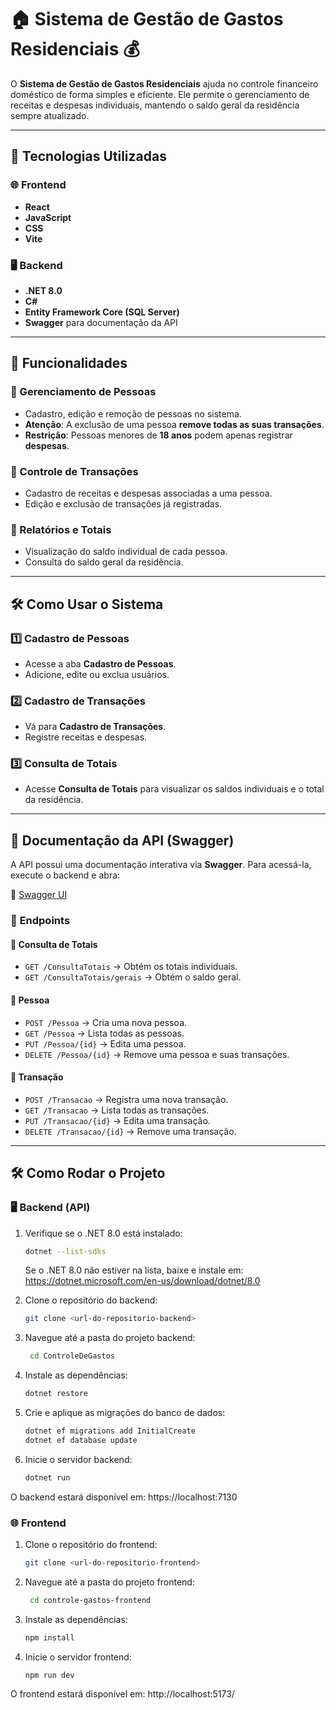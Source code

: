# 🏠 Sistema de Gestão de Gastos Residenciais 💰

O **Sistema de Gestão de Gastos Residenciais** ajuda no controle financeiro doméstico de forma simples e eficiente. Ele permite o gerenciamento de receitas e despesas individuais, mantendo o saldo geral da residência sempre atualizado.

---

## 📌 Tecnologias Utilizadas

### 🌐 Frontend

- **React**
- **JavaScript**
- **CSS**
- **Vite**

### 🖥 Backend

- **.NET 8.0**
- **C#**
- **Entity Framework Core (SQL Server)**
- **Swagger** para documentação da API

---

## 🔗 Funcionalidades

### 🔹 Gerenciamento de Pessoas

- Cadastro, edição e remoção de pessoas no sistema.
- **Atenção**: A exclusão de uma pessoa **remove todas as suas transações**.
- **Restrição**: Pessoas menores de **18 anos** podem apenas registrar **despesas**.

### 🔹 Controle de Transações

- Cadastro de receitas e despesas associadas a uma pessoa.
- Edição e exclusão de transações já registradas.

### 🔹 Relatórios e Totais

- Visualização do saldo individual de cada pessoa.
- Consulta do saldo geral da residência.

---

## 🛠️ Como Usar o Sistema

### 1️⃣ Cadastro de Pessoas

- Acesse a aba **Cadastro de Pessoas**.
- Adicione, edite ou exclua usuários.

### 2️⃣ Cadastro de Transações

- Vá para **Cadastro de Transações**.
- Registre receitas e despesas.

### 3️⃣ Consulta de Totais

- Acesse **Consulta de Totais** para visualizar os saldos individuais e o total da residência.

---

## 📖 Documentação da API (Swagger)

A API possui uma documentação interativa via **Swagger**. Para acessá-la, execute o backend e abra:

🔗 [Swagger UI](https://localhost:7130/index.html)

### 🔹 Endpoints

#### 📌 Consulta de Totais

- `GET /ConsultaTotais` → Obtém os totais individuais.
- `GET /ConsultaTotais/gerais` → Obtém o saldo geral.

#### 📌 Pessoa

- `POST /Pessoa` → Cria uma nova pessoa.
- `GET /Pessoa` → Lista todas as pessoas.
- `PUT /Pessoa/{id}` → Edita uma pessoa.
- `DELETE /Pessoa/{id}` → Remove uma pessoa e suas transações.

#### 📌 Transação

- `POST /Transacao` → Registra uma nova transação.
- `GET /Transacao` → Lista todas as transações.
- `PUT /Transacao/{id}` → Edita uma transação.
- `DELETE /Transacao/{id}` → Remove uma transação.

---

## 🛠 Como Rodar o Projeto

### 🖥 Backend (API)

1. Verifique se o .NET 8.0 está instalado:
   ```bash
   dotnet --list-sdks
   ```
   Se o .NET 8.0 não estiver na lista, baixe e instale em:
   https://dotnet.microsoft.com/en-us/download/dotnet/8.0
2. Clone o repositório do backend:
   ```bash
   git clone <url-do-repositorio-backend>
   ```
3. Navegue até a pasta do projeto backend:
   ```bash
    cd ControleDeGastos
   ```
4. Instale as dependências:

   ```bash
   dotnet restore
   ```

5. Crie e aplique as migrações do banco de dados:
   ```bash
   dotnet ef migrations add InitialCreate
   dotnet ef database update
   ```
6. Inicie o servidor backend:
   ```bash
   dotnet run
   ```

O backend estará disponível em: https://localhost:7130

### 🌐 Frontend

1. Clone o repositório do frontend:
   ```bash
   git clone <url-do-repositorio-frontend>
   ```
2. Navegue até a pasta do projeto frontend:
   ```bash
    cd controle-gastos-frontend
   ```
3. Instale as dependências:
   ```bash
   npm install
   ```
4. Inicie o servidor frontend:
   ```bash
   npm run dev
   ```

O frontend estará disponível em: http://localhost:5173/
